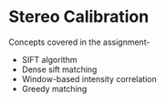 # Stereo Calibration

Concepts covered in the assignment-
- SIFT algorithm
- Dense sift matching
- Window-based intensity correlation
- Greedy matching
